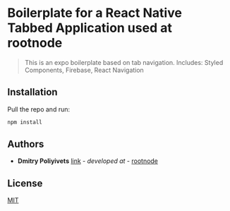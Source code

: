 # Boilerplate for a React Native Tabbed Application used at rootnode
> This is an expo boilerplate based on tab navigation. Includes: Styled Components, Firebase, React Navigation

## Installation

Pull the repo and run:

```sh
npm install
```

## Authors

* **Dmitry Poliyivets** [link](https://linkedin.com/in/dpoliyivets/) - *developed at* - [rootnode](https://github.com/rootnode/)

## License
[MIT](https://choosealicense.com/licenses/mit/)
